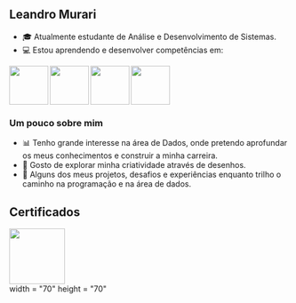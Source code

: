 ## Leandro Murari

- 🎓 Atualmente estudante de Análise e Desenvolvimento de Sistemas.
- 💻 Estou aprendendo e desenvolver competências em:

<div display =" "inline">
<img align="left" width = "70" height = "70" src="https://cdn.jsdelivr.net/gh/devicons/devicon@latest/icons/java/java-original-wordmark.svg" /> 
<img align="left" width = "70" height = "70" src="https://cdn.jsdelivr.net/gh/devicons/devicon@latest/icons/mysql/mysql-original-wordmark.svg" />
<img align="left" width = "70" height = "70" src="https://cdn.jsdelivr.net/gh/devicons/devicon/icons/git/git-original.svg" />
<img width = "70" height = "70" src="https://cdn.jsdelivr.net/gh/devicons/devicon/icons/github/github-original.svg" />
  
</div>


### Um pouco sobre mim

- 📊 Tenho grande interesse na área de Dados, onde pretendo aprofundar os meus conhecimentos e construir a minha carreira.
- 🎨 Gosto de explorar minha criatividade através de desenhos.
- 🚀 Alguns dos meus projetos, desafios e experiências enquanto trilho o caminho na programação e na área de dados.
  
## Certificados
<div>
<img width = "100" height = "100" src= "https://images.credly.com/size/110x110/images/5bdd6a39-3e03-4444-9510-ecff80c9ce79/image.png" />
</div>
width = "70" height = "70"
